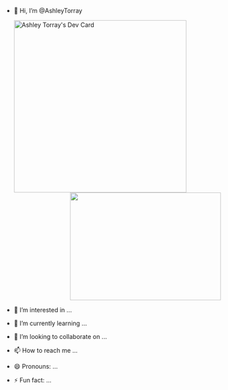 - 👋 Hi, I’m @AshleyTorray
  
  <div id="header">
    <div align="left">
      <a href="https://app.daily.dev/ashleytorray"><img src="https://api.daily.dev/devcards/05e6d36b443e48dea60ef3d6ff8ada78.png?r=jtu" width="400" alt="Ashley Torray's Dev Card"/></a>
    </div>
    <div align="right">
      <img lt="Coder GIF" height=250 width=350 src="https://images.squarespace-cdn.com/content/v1/5769fc401b631bab1addb2ab/1541580611624-TE64QGKRJG8SWAIUS7NS/ke17ZwdGBToddI8pDm48kPoswlzjSVMM-SxOp7CV59BZw-zPPgdn4jUwVcJE1ZvWQUxwkmyExglNqGp0IvTJZamWLI2zvYWH8K3-s_4yszcp2ryTI0HqTOaaUohrI8PI6FXy8c9PWtBlqAVlUS5izpdcIXDZqDYvprRqZ29Pw0o/coding-freak.gif"/>
    </div>
  </div>
- 👀 I’m interested in ...
- 🌱 I’m currently learning ...
- 💞️ I’m looking to collaborate on ...
- 📫 How to reach me ...
- 😄 Pronouns: ...
- ⚡ Fun fact: ...

<!---
AshleyTorray/AshleyTorray is a ✨ special ✨ repository because its `README.md` (this file) appears on your GitHub profile.
You can click the Preview link to take a look at your changes.
--->

